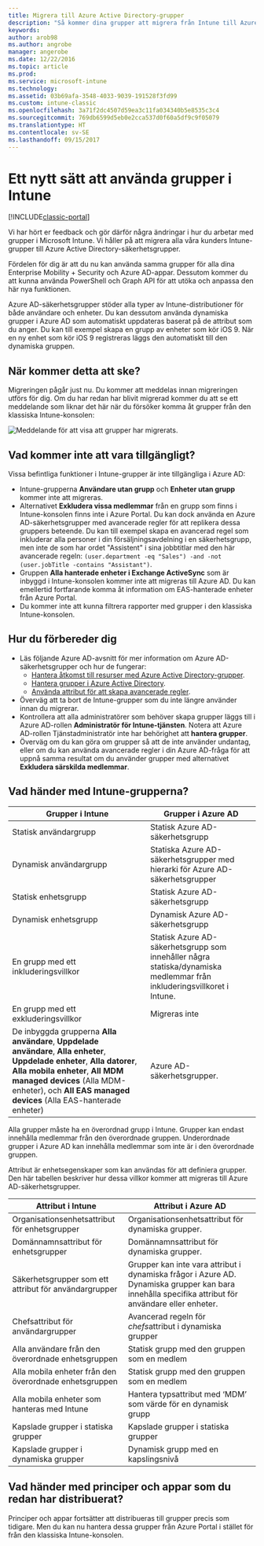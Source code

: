 ```yaml
---
title: Migrera till Azure Active Directory-grupper
description: "Så kommer dina grupper att migrera från Intune till Azure AD"
keywords: 
author: arob98
ms.author: angrobe
manager: angerobe
ms.date: 12/22/2016
ms.topic: article
ms.prod: 
ms.service: microsoft-intune
ms.technology: 
ms.assetid: 03b69afa-3548-4033-9039-191528f3fd99
ms.custom: intune-classic
ms.openlocfilehash: 3a71f2dc4507d59ea3c11fa034340b5e8535c3c4
ms.sourcegitcommit: 769db6599d5eb0e2cca537d0f60a5df9c9f05079
ms.translationtype: HT
ms.contentlocale: sv-SE
ms.lasthandoff: 09/15/2017
---
```

# <a name="a-new-way-of-using-groups-in-intune"></a>Ett nytt sätt att använda grupper i Intune

[!INCLUDE[classic-portal](../includes/classic-portal.md)]

Vi har hört er feedback och gör därför några ändringar i hur du arbetar med grupper i Microsoft Intune.
Vi håller på att migrera alla våra kunders Intune-grupper till Azure Active Directory-säkerhetsgrupper.

Fördelen för dig är att du nu kan använda samma grupper för alla dina Enterprise Mobility + Security och Azure AD-appar. Dessutom kommer du att kunna använda PowerShell och Graph API för att utöka och anpassa den här nya funktionen.

Azure AD-säkerhetsgrupper stöder alla typer av Intune-distributioner för både användare och enheter. Du kan dessutom använda dynamiska grupper i Azure AD som automatiskt uppdateras baserat på de attribut som du anger. Du kan till exempel skapa en grupp av enheter som kör iOS 9. När en ny enhet som kör iOS 9 registreras läggs den automatiskt till den dynamiska gruppen.

## <a name="when-is-this-happening"></a>När kommer detta att ske?

Migreringen pågår just nu. Du kommer att meddelas innan migreringen utförs för dig.
Om du har redan har blivit migrerad kommer du att se ett meddelande som liknar det här när du försöker komma åt grupper från den klassiska Intune-konsolen:

![Meddelande för att visa att grupper har migrerats.](http://i.imgur.com/72KRaXj.png)

## <a name="what-wont-be-available"></a>Vad kommer inte att vara tillgängligt?

Vissa befintliga funktioner i Intune-grupper är inte tillgängliga i Azure AD:

- Intune-grupperna **Användare utan grupp** och **Enheter utan grupp** kommer inte att migreras.
- Alternativet **Exkludera vissa medlemmar** från en grupp som finns i Intune-konsolen finns inte i Azure Portal. Du kan dock använda en Azure AD-säkerhetsgrupper med avancerade regler för att replikera dessa gruppers beteende. Du kan till exempel skapa en avancerad regel som inkluderar alla personer i din försäljningsavdelning i en säkerhetsgrupp, men inte de som har ordet "Assistent" i sina jobbtitlar med den här avancerade regeln: `(user.department -eq "Sales") -and -not (user.jobTitle -contains "Assistant")`.
- Gruppen **Alla hanterade enheter i Exchange ActiveSync** som är inbyggd i Intune-konsolen kommer inte att migreras till Azure AD. Du kan emellertid fortfarande komma åt information om EAS-hanterade enheter från Azure Portal.
- Du kommer inte att kunna filtrera rapporter med grupper i den klassiska Intune-konsolen.
<!--- - Custom group targeting of notification rules will not be available. ROB I took this out as I couldn't replicate the behavior. --->

## <a name="how-to-get-ready"></a>Hur du förbereder dig

- Läs följande Azure AD-avsnitt för mer information om Azure AD-säkerhetsgrupper och hur de fungerar:
    -  [Hantera åtkomst till resurser med Azure Active Directory-grupper](https://azure.microsoft.com/documentation/articles/active-directory-manage-groups/).
    -  [Hantera grupper i Azure Active Directory](https://azure.microsoft.com/documentation/articles/active-directory-accessmanagement-manage-groups/).
    -  [Använda attribut för att skapa avancerade regler](https://azure.microsoft.com/documentation/articles/active-directory-accessmanagement-groups-with-advanced-rules/).
- Överväg att ta bort de Intune-grupper som du inte längre använder innan du migrerar.
-  Kontrollera att alla administratörer som behöver skapa grupper läggs till i Azure AD-rollen **Administratör för Intune-tjänsten**. Notera att Azure AD-rollen Tjänstadministratör inte har behörighet att **hantera grupper**.
-  Överväg om du kan göra om grupper så att de inte använder undantag, eller om du kan använda avancerade regler i din Azure AD-fråga för att uppnå samma resultat om du använder grupper med alternativet **Exkludera särskilda medlemmar**.


## <a name="what-happens-to-intune-groups"></a>Vad händer med Intune-grupperna?

| Grupper i Intune|Grupper i Azure AD|
|-----------------------------------------------------------------------|-------------------------------------------------------------|
|Statisk användargrupp|Statisk Azure AD-säkerhetsgrupp|
|Dynamisk användargrupp|Statiska Azure AD-säkerhetsgrupper med hierarki för Azure AD-säkerhetsgrupper|
|Statisk enhetsgrupp|Statisk Azure AD-säkerhetsgrupp|
|Dynamisk enhetsgrupp|Dynamisk Azure AD-säkerhetsgrupp|
|En grupp med ett inkluderingsvillkor|Statisk Azure AD-säkerhetsgrupp som innehåller några statiska/dynamiska medlemmar från inkluderingsvillkoret i Intune.|
|En grupp med ett exkluderingsvillkor|Migreras inte|
|De inbyggda grupperna **Alla användare**, **Uppdelade användare**, **Alla enheter**, **Uppdelade enheter**, **Alla datorer**, **Alla mobila enheter**, **All MDM managed devices** (Alla MDM-enheter), och **All EAS managed devices** (Alla EAS-hanterade enheter)|Azure AD-säkerhetsgrupper.|

Alla grupper måste ha en överordnad grupp i Intune. Grupper kan endast innehålla medlemmar från den överordnade gruppen. Underordnade grupper i Azure AD kan innehålla medlemmar som inte är i den överordnade gruppen.

Attribut är enhetsegenskaper som kan användas för att definiera grupper. Den här tabellen beskriver hur dessa villkor kommer att migreras till Azure AD-säkerhetsgrupper.

| Attribut i Intune|Attribut i Azure AD|
|-----------------------------------------------------------------------|-------------------------------------------------------------|
|Organisationsenhetsattribut för enhetsgrupper|Organisationsenhetsattribut för dynamiska grupper.|
|Domännamnsattribut för enhetsgrupper|Domännamnsattribut för dynamiska grupper.|
|Säkerhetsgrupper som ett attribut för användargrupper|Grupper kan inte vara attribut i dynamiska frågor i Azure AD. Dynamiska grupper kan bara innehålla specifika attribut för användare eller enheter.|
|Chefsattribut för användargrupper|Avancerad regeln för *chefs*attribut i dynamiska grupper|
|Alla användare från den överordnade enhetsgruppen|Statisk grupp med den gruppen som en medlem|
|Alla mobila enheter från den överordnade enhetsgruppen|Statisk grupp med den gruppen som en medlem|
|Alla mobila enheter som hanteras med Intune|Hantera typsattribut med ‘MDM’ som värde för en dynamisk grupp|
|Kapslade grupper i statiska grupper |Kapslade grupper i statiska grupper|
|Kapslade grupper i dynamiska grupper|Dynamisk grupp med en kapslingsnivå|

## <a name="what-happens-to-policies-and-apps-youve-already-deployed"></a>Vad händer med principer och appar som du redan har distribuerat?

Principer och appar fortsätter att distribueras till grupper precis som tidigare. Men du kan nu hantera dessa grupper från Azure Portal i stället för från den klassiska Intune-konsolen.
 
